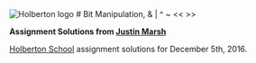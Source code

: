 <img src="https://www.holbertonschool.com/assets/holberton-logo-1cc451260ca3cd297def53f2250a9794810667c7ca7b5fa5879a569a457bf16f.png" alt="Holberton logo">
# Bit Manipulation, & | ^ ~ << >>

**Assignment Solutions from [Justin Marsh](https://twitter.com/dogonthecircuit)**

[Holberton School](https://www.holbertonschool.com) assignment solutions for December 5th, 2016.
